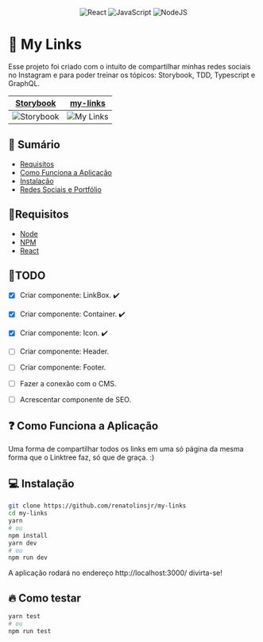 <p align="center">
  <img alt="React" src="https://img.shields.io/badge/react%20-%2320232a.svg?&style=for-the-badge&logo=react&logoColor=%2361DAFB"/>
  <img alt="JavaScript" src="https://img.shields.io/badge/javascript%20-%23323330.svg?&style=for-the-badge&logo=javascript&logoColor=%23F7DF1E"/>
  <img alt="NodeJS" src="https://img.shields.io/badge/node.js%20-%2343853D.svg?&style=for-the-badge&logo=node.js&logoColor=white"/>
</p>

# 📸 My Links

Esse projeto foi criado com o intuito de compartilhar minhas redes sociais no Instagram e para poder treinar os tópicos: Storybook, TDD, Typescript e GraphQL.

| [Storybook](https://storybook-my-links.renatolins.dev.br/)  |  [my-links](https://my-links.renatolins.dev.br/)  |
| ------------------- | ------------------- |
| ![Storybook](https://user-images.githubusercontent.com/37521696/111929021-03e40480-8a94-11eb-8b3d-0703618ec309.gif) | ![My Links](https://user-images.githubusercontent.com/37521696/111930761-6dfea880-8a98-11eb-8281-35827aa12858.gif) |

## 📝 Sumário

- [Requisitos](#Requisitos)	
- [Como Funciona a Aplicação](#Como-Funciona-a-Aplicação)
- [Instalação](#Instalação)
- [Redes Sociais e Portfólio](#Redes-Sociais-e-Portfólio)

## 📌Requisitos

+ [Node](https://nodejs.org/)
+ [NPM](https://www.npmjs.com/)
+ [React](https://reactjs.org/)

## 🔲TODO

- [x] Criar componente: LinkBox. ✔️
- [x] Criar componente: Container. ✔️
- [x] Criar componente: Icon. ✔️
- [ ] Criar componente: Header.
- [ ] Criar componente: Footer.
- [ ] Fazer a conexão com o CMS.
- [ ] Acrescentar componente de SEO.


## ❓ Como Funciona a Aplicação

Uma forma de compartilhar todos os links em uma só página da mesma forma que o Linktree faz, só que de graça. :)

## 💻 Instalação

```bash
git clone https://github.com/renatolinsjr/my-links
cd my-links
yarn
# ou
npm install
yarn dev
# ou
npm run dev
```

A aplicação rodará no endereço http://localhost:3000/ divirta-se!

## 🔥 Como testar

```bash
yarn test
# ou
npm run test
```
